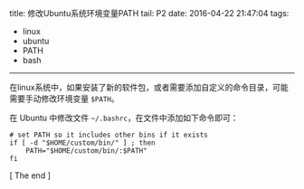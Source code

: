 title: 修改Ubuntu系统环境变量PATH
tail: P2
date: 2016-04-22 21:47:04
tags:
- linux
- ubuntu
- PATH
- bash
---

在linux系统中，如果安装了新的软件包，或者需要添加自定义的命令目录，可能需要手动修改环境变量 `$PATH`。


在 Ubuntu 中修改文件 `~/.bashrc`，在文件中添加如下命令即可：


```
# set PATH so it includes other bins if it exists
if [ -d "$HOME/custom/bin/" ] ; then
    PATH="$HOME/custom/bin/:$PATH"
fi
```

[ The end ]
